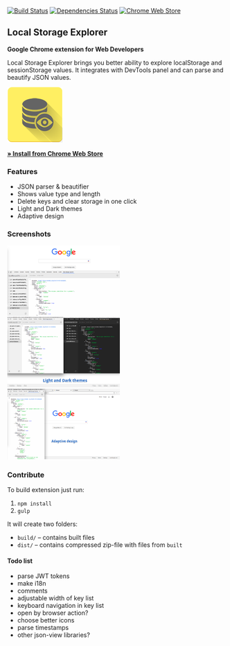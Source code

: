 [![Build Status](https://travis-ci.org/Deliaz/local-storage-explorer.svg?branch=master)](https://travis-ci.org/Deliaz/local-storage-explorer)
[![Dependencies Status](https://david-dm.org/Deliaz/web-storage-explorer.svg)](https://david-dm.org/deliaz/web-storage-explorer)
[![Chrome Web Store](https://img.shields.io/chrome-web-store/stars/hglfomidogadbhelcfomenpieffpfaeb.svg)](https://chrome.google.com/webstore/detail/local-storage-explorer/hglfomidogadbhelcfomenpieffpfaeb)

## Local Storage Explorer

**Google Chrome extension for Web Developers**

Local Storage Explorer brings you better ability to explore localStorage and sessionStorage values.
It integrates with DevTools panel and can parse and beautify JSON values.

<img src="imgs/128.png" alt="Local Storage Explorer logo">

[**&raquo; Install from Chrome Web Store**](https://chrome.google.com/webstore/detail/local-storage-explorer/hglfomidogadbhelcfomenpieffpfaeb)

### Features
 * JSON parser & beautifier
 * Shows value type and length
 * Delete keys and clear storage in one click
 * Light and Dark themes
 * Adaptive design

### Screenshots
<kbd>
	<img src="screenshots/Screen1.png" alt="Screenshot 1" width="260">
</kbd>
<kbd>
	<img src="screenshots/Screen2.png" alt="Screenshot 2" width="260">
</kbd>
<kbd>
	<img src="screenshots/Screen3.png" alt="Screenshot 3" width="260">
</kbd>

### Contribute
To build extension just run:
 1. `npm install`
 2. `gulp`

It will create two folders: 
 * `build/` &ndash; contains built files
 * `dist/` &ndash; contains compressed zip-file with files from `built`

#### Todo list

* parse JWT tokens
* make i18n
* comments
* adjustable width of key list
* keyboard navigation in key list
* open by browser action?
* choose better icons
* parse timestamps
* other json-view libraries?
